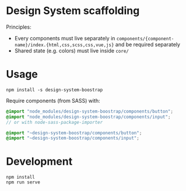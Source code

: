 Design System scaffolding
=========================

Principles:

- Every components must live separately in `components/{component-name}/index.{html,css,scss,css,vue,js}` and be required separately
- Shared state (e.g. colors) must live inside `core/`

# Usage

```
npm install -s design-system-boostrap
```

Require components (from SASS) with:

```scss
@import "node_modules/design-system-boostrap/components/button";
@import "node_modules/design-system-boostrap/components/input";
// or with node-sass-package-importer

@import "~design-system-boostrap/components/button";
@import "~design-system-boostrap/components/input";
```

# Development

```
npm install
npm run serve
```
